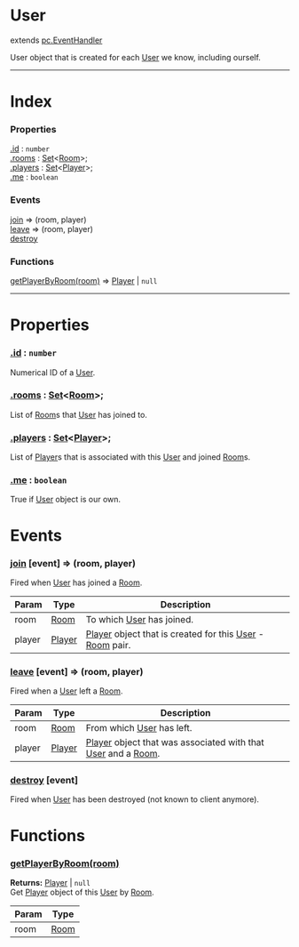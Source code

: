# User
extends [pc.EventHandler]

User object that is created for each [User] we know, including ourself.

---

# Index

### Properties

<a href='#property_id'>.id</a> : `number`  
<a href='#property_rooms'>.rooms</a> : [Set]<[Room]>;  
<a href='#property_players'>.players</a> : [Set]<[Player]>;  
<a href='#property_me'>.me</a> : `boolean`  

### Events

<a href='#event_join'>join</a> => (room, player)  
<a href='#event_leave'>leave</a> => (room, player)  
<a href='#event_destroy'>destroy</a>  

### Functions

<a href='#function_getPlayerByRoom'>getPlayerByRoom(room)</a> => [Player] &#124; `null`  


---


# Properties

<a name='property_id'></a>
### <a href='#property_id'>.id</a> : `number`  
Numerical ID of a [User].

<a name='property_rooms'></a>
### <a href='#property_rooms'>.rooms</a> : [Set]<[Room]>;  
List of [Room]s that [User] has joined to.

<a name='property_players'></a>
### <a href='#property_players'>.players</a> : [Set]<[Player]>;  
List of [Player]s that is associated with this [User] and joined [Room]s.

<a name='property_me'></a>
### <a href='#property_me'>.me</a> : `boolean`  
True if [User] object is our own.



# Events

<a name='event_join'></a>
### <a href='#event_join'>join</a> [event] => (room, player)  
Fired when [User] has joined a [Room].

| Param | Type | Description |
| --- | --- | --- |
| room | [Room] | To which [User] has joined. |  
| player | [Player] | [Player] object that is created for this [User] - [Room] pair. |  


<a name='event_leave'></a>
### <a href='#event_leave'>leave</a> [event] => (room, player)  
Fired when a [User] left a [Room].

| Param | Type | Description |
| --- | --- | --- |
| room | [Room] | From which [User] has left. |  
| player | [Player] | [Player] object that was associated with that [User] and a [Room]. |  


<a name='event_destroy'></a>
### <a href='#event_destroy'>destroy</a> [event]  
Fired when [User] has been destroyed (not known to client anymore).



# Functions

<a name='function_getPlayerByRoom'></a>
### <a href='#function_getPlayerByRoom'>getPlayerByRoom(room)</a>  
  
**Returns:** [Player] | `null`  
Get [Player] object of this [User] by [Room].

| Param | Type |
| --- | --- |
| room | [Room] |  




[pc.EventHandler]: https://developer.playcanvas.com/en/api/pc.EventHandler.html  
[Player]: ./Player.md  
[User]: ./User.md  
[Room]: ./Room.md  
[Set]: https://developer.mozilla.org/en-US/docs/Web/JavaScript/Reference/Global_Objects/Set  
